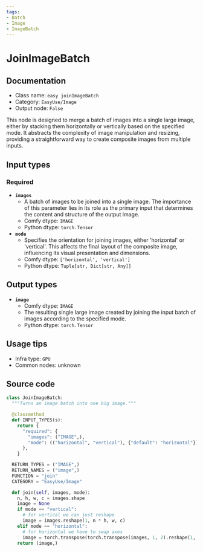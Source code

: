 ```yaml
---
tags:
- Batch
- Image
- ImageBatch
---
```


# JoinImageBatch
## Documentation
- Class name: `easy joinImageBatch`
- Category: `EasyUse/Image`
- Output node: `False`

This node is designed to merge a batch of images into a single large image, either by stacking them horizontally or vertically based on the specified mode. It abstracts the complexity of image manipulation and resizing, providing a straightforward way to create composite images from multiple inputs.
## Input types
### Required
- **`images`**
    - A batch of images to be joined into a single image. The importance of this parameter lies in its role as the primary input that determines the content and structure of the output image.
    - Comfy dtype: `IMAGE`
    - Python dtype: `torch.Tensor`
- **`mode`**
    - Specifies the orientation for joining images, either 'horizontal' or 'vertical'. This affects the final layout of the composite image, influencing its visual presentation and dimensions.
    - Comfy dtype: `['horizontal', 'vertical']`
    - Python dtype: `Tuple[str, Dict[str, Any]]`
## Output types
- **`image`**
    - Comfy dtype: `IMAGE`
    - The resulting single large image created by joining the input batch of images according to the specified mode.
    - Python dtype: `torch.Tensor`
## Usage tips
- Infra type: `GPU`
- Common nodes: unknown


## Source code
```python
class JoinImageBatch:
  """Turns an image batch into one big image."""

  @classmethod
  def INPUT_TYPES(s):
    return {
      "required": {
        "images": ("IMAGE",),
        "mode": (("horizontal", "vertical"), {"default": "horizontal"}),
      },
    }

  RETURN_TYPES = ("IMAGE",)
  RETURN_NAMES = ("image",)
  FUNCTION = "join"
  CATEGORY = "EasyUse/Image"

  def join(self, images, mode):
    n, h, w, c = images.shape
    image = None
    if mode == "vertical":
      # for vertical we can just reshape
      image = images.reshape(1, n * h, w, c)
    elif mode == "horizontal":
      # for horizontal we have to swap axes
      image = torch.transpose(torch.transpose(images, 1, 2).reshape(1, n * w, h, c), 1, 2)
    return (image,)

```

